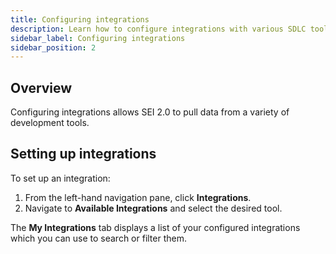 ```yaml
---
title: Configuring integrations
description: Learn how to configure integrations with various SDLC tools in Harness SEI 2.0.
sidebar_label: Configuring integrations
sidebar_position: 2
---
```


## Overview

Configuring integrations allows SEI 2.0 to pull data from a variety of development tools.

## Setting up integrations

To set up an integration:

1. From the left-hand navigation pane, click **Integrations**.
1. Navigate to **Available Integrations** and select the desired tool.

The **My Integrations** tab displays a list of your configured integrations which you can use to search or filter them.